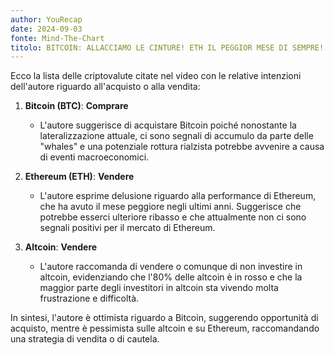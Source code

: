 ```yaml
---
author: YouRecap
date: 2024-09-03
fonte: Mind-The-Chart 
titolo: BITCOIN: ALLACCIAMO LE CINTURE! ETH IL PEGGIOR MESE DI SEMPRE! ASCOLTAMI BENE!
---
```


Ecco la lista delle criptovalute citate nel video con le relative intenzioni dell'autore riguardo all'acquisto o alla vendita:

1. **Bitcoin (BTC)**: **Comprare**
   - L'autore suggerisce di acquistare Bitcoin poiché nonostante la lateralizzazione attuale, ci sono segnali di accumulo da parte delle "whales" e una potenziale rottura rialzista potrebbe avvenire a causa di eventi macroeconomici.

2. **Ethereum (ETH)**: **Vendere**
   - L'autore esprime delusione riguardo alla performance di Ethereum, che ha avuto il mese peggiore negli ultimi anni. Suggerisce che potrebbe esserci ulteriore ribasso e che attualmente non ci sono segnali positivi per il mercato di Ethereum.

3. **Altcoin**: **Vendere**
   - L'autore raccomanda di vendere o comunque di non investire in altcoin, evidenziando che l'80% delle altcoin è in rosso e che la maggior parte degli investitori in altcoin sta vivendo molta frustrazione e difficoltà.

In sintesi, l'autore è ottimista riguardo a Bitcoin, suggerendo opportunità di acquisto, mentre è pessimista sulle altcoin e su Ethereum, raccomandando una strategia di vendita o di cautela.
